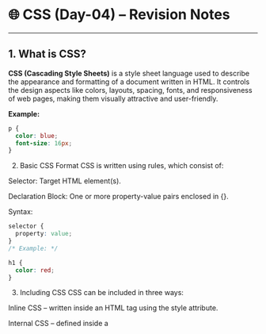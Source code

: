 # 🌐 CSS (Day-04) – Revision Notes

---

## 1. What is CSS?
**CSS (Cascading Style Sheets)** is a style sheet language used to describe the appearance and formatting of a document written in HTML. It controls the design aspects like colors, layouts, spacing, fonts, and responsiveness of web pages, making them visually attractive and user-friendly.

**Example:**
```css
p {
  color: blue;
  font-size: 16px;
}
```

2. Basic CSS Format
CSS is written using rules, which consist of:

Selector: Target HTML element(s).

Declaration Block: One or more property-value pairs enclosed in {}.

Syntax:
```css
selector {
  property: value;
}
/* Example: */

h1 {
  color: red;
}
```
3. Including CSS
CSS can be included in three ways:

Inline CSS – written inside an HTML tag using the style attribute.

Internal CSS – defined inside a <style> tag in the <head> section.

External CSS – saved in a separate .css file and linked via <link>.

Best Practice: Use external CSS for maintainability.

Example (External):
```css
<link rel="stylesheet" href="style.css">
```
4. Color Property
The color property in CSS sets the color of text content inside an element.

Example:
```css
h2 {
  color: green;
}```

5. Background Color Property
This property sets the background color of an element.

Example:
```css
div {
  background-color: lightblue;
}
```

6. Color Systems (Name & RGB)
CSS supports various color formats:

Color Names: e.g., red, blue, black

RGB (Red, Green, Blue): e.g., rgb(255, 0, 0)

Example:
```css
p {
  color: rgb(0, 128, 0); /* Green */
}
```

7. Hex Codes
Hexadecimal color codes represent colors using 6-digit combinations of letters and numbers. Each pair (RR, GG, BB) represents red, green, and blue intensity (00 to FF).

Example:
```css
body {
  background-color: #ffcc00; /* Yellow */
}
```
8. Text Align Property
The text-align property is used to align text within an element.

Common Values:
left

right

center

justify

Example:
```css
p {
  text-align: center;
}
```

9. Font Weight & Text Decoration
Font Weight: Adjusts the boldness of the text.

Common values: normal, bold, lighter, 100–900

Text Decoration: Adds styles like underline, overline, or line-through.

Example:
```css
h3 {
  font-weight: bold;
  text-decoration: underline;
}
```

10. Line Height & Letter Spacing
Line Height: Sets the amount of space between lines of text.

Letter Spacing: Adjusts spacing between characters in the text.

Example:
```css
p {
  line-height: 1.8;
  letter-spacing: 2px;
}
```

11. Units in CSS (Pixel)
CSS allows different types of units.
Pixels (px) are an absolute unit commonly used for fixed sizing.

Other units include %, em, rem, vw, and vh.

Example:
```css
div {
  width: 300px;
  padding: 20px;
}
```

12. Font Family
The font-family property defines the typeface (font) used for text.

Tip: Always provide a fallback font and a generic font family like sans-serif.

Example:
```css
body {
  font-family: Arial, Helvetica, sans-serif;
}
```